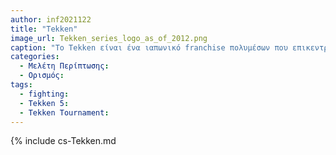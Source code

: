 ```yaml
---
author: inf2021122
title: "Tekken"
image_url: Tekken_series_logo_as_of_2012.png
caption: "Το Tekken είναι ένα ιαπωνικό franchise πολυμέσων που επικεντρώνεται σε μια σειρά από παιχνίδια μάχης βίντεο και arcade που αναπτύχθηκαν από την Bandai Namco Studios και εκδόθηκαν από την Bandai Namco Entertainment.Τα κύρια παιχνίδια της σειράς ακολουθούν τα γεγονότα του τουρνουά King of Iron Fist, που διοργανώνεται από το Mishima Zaibatsu, όπου οι παίκτες ελέγχουν μια πληθώρα χαρακτήρων για να κερδίσουν το τουρνουά και να αποκτήσουν τον έλεγχο της εταιρείας. "
categories:
  - Μελέτη Περίπτωσης:
  - Ορισμός:
tags:
  - fighting:
  - Tekken 5:
  - Tekken Tournament:  
---
```


{% include cs-Tekken.md

